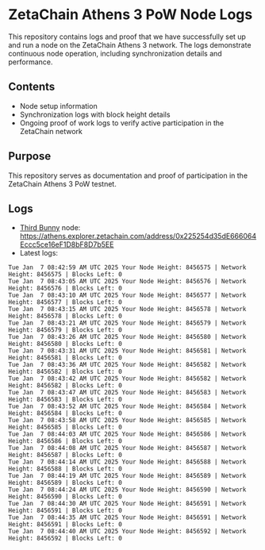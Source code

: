 # ZetaChain Athens 3 PoW Node Logs
This repository contains logs and proof that we have successfully set up and run a node on the ZetaChain Athens 3 network. The logs demonstrate continuous node operation, including synchronization details and performance.

## Contents
- Node setup information
- Synchronization logs with block height details
- Ongoing proof of work logs to verify active participation in the ZetaChain network

## Purpose
This repository serves as documentation and proof of participation in the ZetaChain Athens 3 PoW testnet.

## Logs

- [Third Bunny](https://thirdbunny.xyz/) node: https://athens.explorer.zetachain.com/address/0x225254d35dE666064Eccc5ce16eF1D8bF8D7b5EE
- Latest logs:
```
Tue Jan  7 08:42:59 AM UTC 2025 Your Node Height: 8456575 | Network Height: 8456575 | Blocks Left: 0
Tue Jan  7 08:43:05 AM UTC 2025 Your Node Height: 8456576 | Network Height: 8456576 | Blocks Left: 0
Tue Jan  7 08:43:10 AM UTC 2025 Your Node Height: 8456577 | Network Height: 8456577 | Blocks Left: 0
Tue Jan  7 08:43:15 AM UTC 2025 Your Node Height: 8456578 | Network Height: 8456578 | Blocks Left: 0
Tue Jan  7 08:43:21 AM UTC 2025 Your Node Height: 8456579 | Network Height: 8456579 | Blocks Left: 0
Tue Jan  7 08:43:26 AM UTC 2025 Your Node Height: 8456580 | Network Height: 8456580 | Blocks Left: 0
Tue Jan  7 08:43:31 AM UTC 2025 Your Node Height: 8456581 | Network Height: 8456581 | Blocks Left: 0
Tue Jan  7 08:43:36 AM UTC 2025 Your Node Height: 8456582 | Network Height: 8456582 | Blocks Left: 0
Tue Jan  7 08:43:42 AM UTC 2025 Your Node Height: 8456582 | Network Height: 8456582 | Blocks Left: 0
Tue Jan  7 08:43:47 AM UTC 2025 Your Node Height: 8456583 | Network Height: 8456583 | Blocks Left: 0
Tue Jan  7 08:43:52 AM UTC 2025 Your Node Height: 8456584 | Network Height: 8456584 | Blocks Left: 0
Tue Jan  7 08:43:58 AM UTC 2025 Your Node Height: 8456585 | Network Height: 8456585 | Blocks Left: 0
Tue Jan  7 08:44:03 AM UTC 2025 Your Node Height: 8456586 | Network Height: 8456586 | Blocks Left: 0
Tue Jan  7 08:44:08 AM UTC 2025 Your Node Height: 8456587 | Network Height: 8456587 | Blocks Left: 0
Tue Jan  7 08:44:14 AM UTC 2025 Your Node Height: 8456588 | Network Height: 8456588 | Blocks Left: 0
Tue Jan  7 08:44:19 AM UTC 2025 Your Node Height: 8456589 | Network Height: 8456589 | Blocks Left: 0
Tue Jan  7 08:44:24 AM UTC 2025 Your Node Height: 8456590 | Network Height: 8456590 | Blocks Left: 0
Tue Jan  7 08:44:30 AM UTC 2025 Your Node Height: 8456591 | Network Height: 8456591 | Blocks Left: 0
Tue Jan  7 08:44:35 AM UTC 2025 Your Node Height: 8456591 | Network Height: 8456591 | Blocks Left: 0
Tue Jan  7 08:44:40 AM UTC 2025 Your Node Height: 8456592 | Network Height: 8456592 | Blocks Left: 0
```
